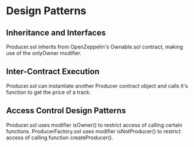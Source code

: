 # Design Patterns

## Inheritance and Interfaces
Producer.sol inherits from OpenZeppelin's Ownable.sol contract, making use of the onlyOwner modifier. 

## Inter-Contract Execution
Producer.sol can instantiate another Producer contract object and calls it's function to get the price of a track.

## Access Control Design Patterns
Producer.sol uses modifier isOwner() to restrict access of calling certain functions.
ProducerFactory.sol uses modifier isNotProducer() to restrict access of calling function createProducer().
